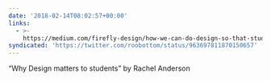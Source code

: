 ```yaml
---
date: '2018-02-14T08:02:57+00:00'
links:
  - >-
    https://medium.com/firefly-design/how-we-can-do-design-so-that-students-can-learn-better-828cad548f34
syndicated: 'https://twitter.com/roobottom/status/963697811870150657'
---
```

“Why Design matters to students” by Rachel Anderson 
